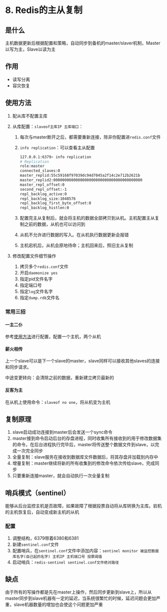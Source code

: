 # 8. Redis的主从复制

## 是什么

主机数据更新后根据配置和策略，自动同步到备机的master/slaver机制，Master以写为主，Slave以读为主

## 作用

- 读写分离
- 容灾恢复

## 使用方法

1. 配从库不配置主库
2. 从库配置：`slaveof主库IP 主库端口`：
   1. 每次与master断开之后，都需要重新连接，除非你配置进`redis.conf`文件
   2. `info replication`：可以查看主从配置

        ```sh
        127.0.0.1:6379> info replication
        # Replication
        role:master
        connected_slaves:0
        master_replid:55c59168f97039dc94d7045a2f14c2e712b2621b
        master_replid2:0000000000000000000000000000000000000000
        master_repl_offset:0
        second_repl_offset:-1
        repl_backlog_active:0
        repl_backlog_size:1048576
        repl_backlog_first_byte_offset:0
        repl_backlog_histlen:0
        ```

   3. 配置完主从复制后，就会将主机的数据全部拷贝到从机。主机配置主从复制之前的数据，从机也可以访问到
   4. 从机不允许进行数据的写入。在从机执行数据更新会报错
   5. 主机宕机后，从机会原地待命；主机回来后，照旧主从复制

3. 修改配置文件细节操作
   1. 拷贝多个`redis.conf`文件
   2. 开启`daemonize yes`
   3. 指定pid文件名字
   4. 指定端口号
   5. 指定`log`文件名字
   6. 指定`dump.rdb`文件名

### 常用三招

#### 一主二仆

参考[使用方法](#使用方法)进行配置，配置一个主机，两个从机

#### 薪火相传

上一个slave可以是下一个slave的master，slave同样可以接收其他slaves的连接和同步请求。

中途变更转向：会清除之前的数据，重新建立拷贝最新的

#### 反客为主

在从机上使用命令：`slaveof no one`，将从机变为主机

## 复制原理

1. slave启动成功连接到master后会发送一个sync命令
2. master接到命令启动后台的存盘进程，同时收集所有接收到的用于修改数据集的命令，在后台进程执行完毕后，master将传送整个数据文件到slave，以完成一次完全同步
3. 全量复制：slave服务在接收到数据库文件数据后，将其存盘并加载到内存中
4. 增量复制：master继续将新的所有收集到的修改命令依次传给slave，完成同步
5. 只要重新连接master，就会自动执行一次全量复制

## 哨兵模式（sentinel）

能够从后台监控主机是否故障，如果故障了根据投票自动将从库转换为主库。宕机的主机恢复后，自动变成新主机的从机

### 配置

1. 调整结构，6379带着6380和6381
2. 新建`sentinel.conf`文件
3. 配置哨兵，在`sentinel.conf`文件中添加内容：`sentinel monitor 被监控数据库名字(自己起的名字) 主机IP 主机端口号 投票阈值`
4. 启动哨兵：`redis-sentinel sentinel.conf文件绝对路径`

## 缺点

由于所有的写操作都是先在master上操作，然后同步更新到slave上，所以从master同步到slave机器有一定的延迟，当系统很繁忙的时候，延迟问题会更加严重，slave机器数量的增加也会使这个问题更加严重